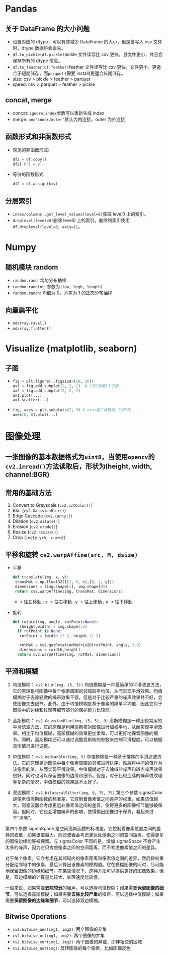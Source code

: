 # Pandas

## 关于 DataFrame 的大小问题

-   设置对应的 dtype，可以有效减少 DataFrame 的大小，但是当写入 csv 文件时，dtype 数据将会丢失。
-   `df.to_pickle(df.pickle)`pickle 文件读写比 csv 更快，且文件更小，并且会保存所有的 dtype 信息。
-   `df.to_feather(df.feather)`feather 文件读写比 csv 更快，文件更小。更适合于短期储存，而`parquet` (需要 install)更适合长期储存。
-   size: csv > pickle > feather > parquet
-   speed: csv > parquet > feather > pickle

## concat, merge

-   concat: `ignore_index`参数可以重新生成 index
-   merge: `on='inner/outer'`默认为内连接，outer 为外连接

## 函数形式和非函数形式

-   常见的非函数形式:
    ```python
    df2 = df.copy()
    df2['k'] = v
    ```
-   等价的函数形式
    ```python
    df2 = df.assign(k=v)
    ```

## 分层索引

-   `index/columns .get_level_values(level=0)`获取 level0 上的索引。
-   `droplevel(level=0)`删除 level0 上的索引。删除列索引使用`df.droplevel(level=0, axis=1)`。

# Numpy

## 随机模块 random

-   `random.rand`: 均匀分布抽样
-   `random.randint`: 参数为`(low, high, length)`
-   `random.randn`: 均值为 0，方差为 1 的正态分布抽样

## 向量扁平化

-   `ndarray.ravel()`
-   `ndarray.flatten()`

# Visualize (matplotlib, seaborn)

## 子图

-   ```python
    fig = plt.figure(..figsize=(10, 10))
    ax1 = fig.add_subplot(2, 2, 1)  # 2行2列第1个子图
    ax2 = fig.add_subplot(2, 2, 2)
    ax1.plot(...)
    ax1.scatter(...)
    ```
-   ```python
    fig, axes = plt.subplots(2, 3) # axes是二维数组，2行3列
    axes[0, 0].plot(...)
    ```

# 图像处理

## 一张图像的基本数据格式为`uint8`，当使用`opencv`的`cv2.imread()`方法读取后，形状为(height, width, channel:BGR)

## 常用的基础方法

1. Convert to Grayscale (`cv2.cvtColor()`)
2. Blur (`cv2.GaussianBlur()`)
3. Edge Cascade (`cv2.Canny()`)
4. Dilation (`cv2.dilate()`)
5. Erosion (`cv2.erode()`)
6. Resize (`cv2.resize()`)
7. Crop (`img[y:y+h, x:x+w]`)

## 平移和旋转 `cv2.warpAffine(src, M, dsize)`

-   平移

    ```python
    def translate(img, x, y):
     transMat = np.float32([[1, 0, x],[0, 1, y]])
     dimensions = (img.shape[1], img.shape[0])
     return cv2.warpAffine(img, transMat, dimensions)
    ```

    -x → 往左移動 ; x → 往右移動
    -y → 往上移動 ; y → 往下移動

-   旋转

    ```python
    def rotate(img, angle, rotPoint=None):
       (height,width) = img.shape[:2]
      if rotPoint is None:
       rotPoint = (width // 2, height // 2)

       rotMat = cv2.getRotationMatrix2D(rotPoint, angle, 1.0)
       dimensions = (width,height)
      return cv2.warpAffine(img, rotMat, dimensions)
    ```

## 平滑和模糊

1. 均值模糊：
   `cv2.blur(img, (5, 5))`
   均值模糊是一种最简单的平滑滤波方法，它的原理是将图像中每个像素周围的邻域取平均值，从而实现平滑效果。均值模糊对于去除轻微的噪声效果不错，但是对于比较严重的噪声效果并不好，会使图像失去细节。此外，由于均值模糊是基于像素的简单平均值，因此它对于图像中的边缘和纹理等细节部分的保护能力比较弱。

2. 高斯模糊：
   `cv2.GaussianBlur(img, (5, 5), 0)`
   高斯模糊是一种比较常用的平滑滤波方法，它的原理是利用高斯核对图像进行加权平均，从而实现平滑效果。相比于均值模糊，高斯模糊的效果更加柔和，可以更好地保留图像的细节。同时，高斯模糊还可以通过调整高斯核的参数来控制平滑程度，可以根据具体情况进行调整。

3. 中值模糊：
   `cv2.medianBlur(img, 5)`
   中值模糊是一种基于排序的平滑滤波方法，它的原理是对图像中每个像素周围的邻域进行排序，然后将中间的值作为该像素的值，从而实现平滑效果。中值模糊对于去除椒盐噪声和斑点噪声效果很好，同时也可以保留图像的边缘和细节。但是，对于比较连续的噪声或纹理等复杂的情况，中值模糊的效果就不太好了。

4. 双边模糊：
   `cv2.bilateralFilter(img, 9, 75, 75)`
   第三个参数 sigmaColor 是像素值高斯函数的标准差。它控制着像素值之间差异的权重，如果该值越大，则滤波器会考虑更远处像素值之间的差异，使得更多的图像细节能够被保留。但同时，它也会增加噪声的影响，使得输出图像过于保真，看起来过于“清晰”。

第四个参数 sigmaSpace 是空间高斯函数的标准差。它控制着像素位置之间的差异的权重，如果该值越大，则滤波器会考虑更远处像素之间的空间距离，使得更多的图像边缘能够被保留。与 sigmaColor 不同的是，增加 sigmaSpace 不会产生太多的噪声，因为它只考虑像素之间的空间距离，而不考虑像素值之间的差异。

对于每个像素，它会考虑在其邻域内的像素距离和像素值之间的差异，然后将权重分配给邻域中的像素，最后计算出该像素的模糊值。它在模糊图像的同时，尽可能地保留图像的边缘和细节。在某些情况下，这种方法可以提供更好的图像效果。但是，双边模糊的计算量比较大，处理速度比较慢。

一般来说，如果需要**去除较弱**的噪声，可以选择均值模糊；如果需要**保留图像的细节**，可以选择高斯模糊；如果需要**去除比较严重**的噪声，可以选择中值模糊；如果需要**保留图像的边缘和细节**，可以选择双边模糊。

## Bitwise Operations

- `cv2.bitwise_and(img1, img2)`: 两个图像的交集
- `cv2.bitwise_or(img1, img2)`: 两个图像的并集
- `cv2.bitwise_xor(img1, img2)`: 两个图像的异或，即非相交的区域
- `cv2.bitwise_not(img)`: 反转图像的每个像素，比如图像反色
